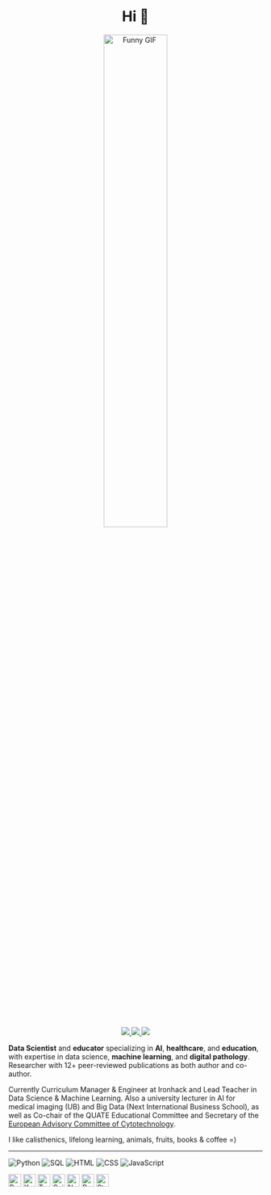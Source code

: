 <h1 align="center">Hi 👋</h1>
<p align="center">
  <img src="https://i.giphy.com/media/v1.Y2lkPTc5MGI3NjExMTEwbWo2M2ZjcXZ4bGxmamJtZ3Q5MXc1amM3NW83eDFvNjV3MTU4eiZlcD12MV9pbnRlcm5hbF9naWZfYnlfaWQmY3Q9Zw/JIX9t2j0ZTN9S/giphy.gif" alt="Funny GIF" style="width: 50%;">
</p>
<p align="center">

<p align="center">
    <a href="https://www.linkedin.com/in/isi-mube/">
        <img src="https://img.shields.io/badge/linkedin-%230077B5.svg?&style=for-the-badge&logo=linkedin&logoColor=white">
    </a>  
    <a href="https://medium.com/@ap.isidre">
        <img src="https://img.shields.io/badge/medium-%2312100E.svg?&style=for-the-badge&logo=medium&logoColor=white">
    </a>
    <a href="https://www.researchgate.net/profile/Isidre_Munne-Bertran">
        <img src="https://img.shields.io/badge/-ResearchGate-%2300FFFF?style=for-the-badge">
    </a>
</p>

**Data Scientist** and **educator** specializing in **AI**, **healthcare**, and **education**, with expertise in data science, **machine learning**, and **digital pathology**. Researcher with 12+ peer-reviewed publications as both author and co-author.

Currently Curriculum Manager & Engineer at Ironhack and Lead Teacher in Data Science & Machine Learning. Also a university lecturer in AI for medical imaging (UB) and Big Data (Next International Business School), as well as Co-chair of the QUATE Educational Committee and Secretary of the [European Advisory Committee of Cytotechnology](https://www.efcs.eu/links/eacc-advisory-commitee/).

I like calisthenics, lifelong learning, animals, fruits, books & coffee =)

---------------------------------------------

![Python](https://img.shields.io/badge/Python-3776AB?style=for-the-badge&logo=python&logoColor=white)
![SQL](https://img.shields.io/badge/SQL-4479A1?style=for-the-badge&logo=mysql&logoColor=white)
![HTML](https://img.shields.io/badge/HTML-E34F26?style=for-the-badge&logo=html5&logoColor=white)
![CSS](https://img.shields.io/badge/CSS-1572B6?style=for-the-badge&logo=css3&logoColor=white)
![JavaScript](https://img.shields.io/badge/JavaScript-F7DF1E?style=for-the-badge&logo=javascript&logoColor=black)

<p>
  <img src="https://img.shields.io/badge/PyTorch-EE4C2C?style=flat-square&logo=pytorch&logoColor=white" alt="PyTorch" style="height: 25px;">
  <img src="https://img.shields.io/badge/Keras-D00000?style=flat-square&logo=keras&logoColor=white" alt="Keras" style="height: 25px;">
  <img src="https://img.shields.io/badge/TensorFlow-FF6F00?style=flat-square&logo=tensorflow&logoColor=white" alt="TensorFlow" style="height: 25px;">
  <img src="https://img.shields.io/badge/Scikit--Learn-F7931E?style=flat-square&logo=scikit-learn&logoColor=white" alt="Scikit-learn" style="height: 25px;">
  <img src="https://img.shields.io/badge/Numpy-013243?style=flat-square&logo=numpy&logoColor=white" alt="Numpy" style="height: 25px;">
  <img src="https://img.shields.io/badge/Pandas-150458?style=flat-square&logo=pandas&logoColor=white" alt="Pandas" style="height: 25px;">
  <img src="https://img.shields.io/badge/Streamlit-FF4B4B?style=flat-square&logo=streamlit&logoColor=white" alt="Streamlit" style="height: 25px;">
</p>
